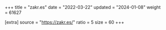 +++
title = "zakr.es"
date = "2022-03-22"
updated = "2024-01-08"
weight = 61627

[extra]
source = "https://zakr.es/"
ratio = 5
size = 60
+++

